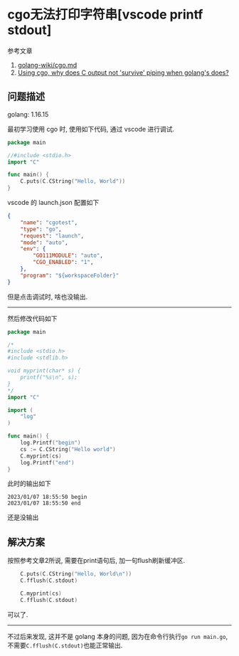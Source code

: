 # cgo无法打印字符串[vscode printf stdout]

参考文章

1. [golang-wiki/cgo.md](https://github.com/zchee/golang-wiki/blob/master/cgo.md)
2. [Using cgo, why does C output not 'survive' piping when golang's does?](https://stackoverflow.com/questions/42634640/using-cgo-why-does-c-output-not-survive-piping-when-golangs-does)

## 问题描述

golang: 1.16.15

最初学习使用 cgo 时, 使用如下代码, 通过 vscode 进行调试.

```go
package main

//#include <stdio.h>
import "C"

func main() {
	C.puts(C.CString("Hello, World"))
}
```

vscode 的 launch.json 配置如下

```json
{
	"name": "cgotest",
	"type": "go",
	"request": "launch",
	"mode": "auto",
	"env": {
		"GO111MODULE": "auto",
		"CGO_ENABLED": "1",
	},
	"program": "${workspaceFolder}"
}
```

但是点击调试时, 啥也没输出.

------

然后修改代码如下

```go
package main

/*
#include <stdio.h>
#include <stdlib.h>

void myprint(char* s) {
	printf("%s\n", s);
}
*/
import "C"

import (
	"log"
)

func main() {
	log.Printf("begin")
	cs := C.CString("Hello world")
	C.myprint(cs)
	log.Printf("end")
}
```

此时的输出如下

```log
2023/01/07 18:55:50 begin
2023/01/07 18:55:50 end
```

还是没输出

## 解决方案

按照参考文章2所说, 需要在print语句后, 加一句flush刷新缓冲区.

```go
	C.puts(C.CString("Hello, World\n"))
	C.fflush(C.stdout)
```

```go
	C.myprint(cs)
	C.fflush(C.stdout)
```

可以了.

------

不过后来发现, 这并不是 golang 本身的问题, 因为在命令行执行`go run main.go`, 不需要`C.fflush(C.stdout)`也能正常输出.
